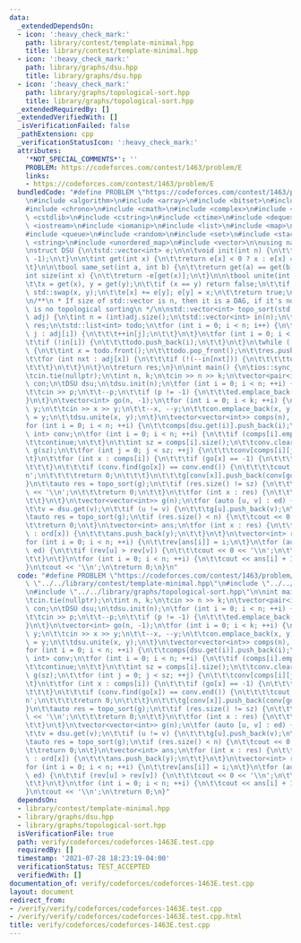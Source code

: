 ```yaml
---
data:
  _extendedDependsOn:
  - icon: ':heavy_check_mark:'
    path: library/contest/template-minimal.hpp
    title: library/contest/template-minimal.hpp
  - icon: ':heavy_check_mark:'
    path: library/graphs/dsu.hpp
    title: library/graphs/dsu.hpp
  - icon: ':heavy_check_mark:'
    path: library/graphs/topological-sort.hpp
    title: library/graphs/topological-sort.hpp
  _extendedRequiredBy: []
  _extendedVerifiedWith: []
  _isVerificationFailed: false
  _pathExtension: cpp
  _verificationStatusIcon: ':heavy_check_mark:'
  attributes:
    '*NOT_SPECIAL_COMMENTS*': ''
    PROBLEM: https://codeforces.com/contest/1463/problem/E
    links:
    - https://codeforces.com/contest/1463/problem/E
  bundledCode: "#define PROBLEM \"https://codeforces.com/contest/1463/problem/E\"\n\
    \n#include <algorithm>\n#include <array>\n#include <bitset>\n#include <cassert>\n\
    #include <chrono>\n#include <cmath>\n#include <complex>\n#include <cstdio>\n#include\
    \ <cstdlib>\n#include <cstring>\n#include <ctime>\n#include <deque>\n#include\
    \ <iostream>\n#include <iomanip>\n#include <list>\n#include <map>\n#include <numeric>\n\
    #include <queue>\n#include <random>\n#include <set>\n#include <stack>\n#include\
    \ <string>\n#include <unordered_map>\n#include <vector>\n\nusing namespace std;\n\
    \nstruct DSU {\n\tstd::vector<int> e;\n\n\tvoid init(int n) {\n\t\te = std::vector<int>(n,\
    \ -1);\n\t}\n\n\tint get(int x) {\n\t\treturn e[x] < 0 ? x : e[x] = get(e[x]);\n\
    \t}\n\n\tbool same_set(int a, int b) {\n\t\treturn get(a) == get(b);\n\t}\n\n\t\
    int size(int x) {\n\t\treturn -e[get(x)];\n\t}\n\n\tbool unite(int x, int y) {\n\
    \t\tx = get(x), y = get(y);\n\t\tif (x == y) return false;\n\t\tif (e[x] > e[y])\
    \ std::swap(x, y);\n\t\te[x] += e[y]; e[y] = x;\n\t\treturn true;\n\t}\n};\n\n\
    \n/**\n * If size of std::vector is n, then it is a DAG, if it's not n, then there\
    \ is no topological sorting\n */\n\nstd::vector<int> topo_sort(std::vector<std::vector<int>>\
    \ adj) {\n\tint n = (int)adj.size();\n\tstd::vector<int> in(n);\n\tstd::vector<int>\
    \ res;\n\tstd::list<int> todo;\n\tfor (int i = 0; i < n; i++) {\n\t\tfor (int\
    \ j : adj[i]) {\n\t\t\t++in[j];\n\t\t}\n\t}\n\tfor (int i = 0; i < n; i++) {\n\
    \t\tif (!in[i]) {\n\t\t\ttodo.push_back(i);\n\t\t}\n\t}\n\twhile (!todo.empty())\
    \ {\n\t\tint x = todo.front();\n\t\ttodo.pop_front();\n\t\tres.push_back(x);\n\
    \t\tfor (int nxt : adj[x]) {\n\t\t\tif (!(--in[nxt])) {\n\t\t\t\ttodo.push_back(nxt);\n\
    \t\t\t}\n\t\t}\n\t}\n\treturn res;\n}\n\nint main() {\n\tios::sync_with_stdio(false);\n\
    \tcin.tie(nullptr);\n\tint n, k;\n\tcin >> n >> k;\n\tvector<pair<int, int>> ed,\
    \ con;\n\tDSU dsu;\n\tdsu.init(n);\n\tfor (int i = 0; i < n; ++i) {\n\t\tint p;\n\
    \t\tcin >> p;\n\t\t--p;\n\t\tif (p != -1) {\n\t\t\ted.emplace_back(p, i);\n\t\t\
    }\n\t}\n\tvector<int> go(n, -1);\n\tfor (int i = 0; i < k; ++i) {\n\t\tint x,\
    \ y;\n\t\tcin >> x >> y;\n\t\t--x, --y;\n\t\tcon.emplace_back(x, y);\n\t\tgo[x]\
    \ = y;\n\t\tdsu.unite(x, y);\n\t}\n\tvector<vector<int>> comps(n), ord(n);\n\t\
    for (int i = 0; i < n; ++i) {\n\t\tcomps[dsu.get(i)].push_back(i);\n\t}\n\tmap<int,\
    \ int> conv;\n\tfor (int i = 0; i < n; ++i) {\n\t\tif (comps[i].empty()) {\n\t\
    \t\tcontinue;\n\t\t}\n\t\tint sz = comps[i].size();\n\t\tconv.clear();\n\t\tvector<vector<int>>\
    \ g(sz);\n\t\tfor (int j = 0; j < sz; ++j) {\n\t\t\tconv[comps[i][j]] = j;\n\t\
    \t}\n\t\tfor (int x : comps[i]) {\n\t\t\tif (go[x] == -1) {\n\t\t\t\tcontinue;\n\
    \t\t\t}\n\t\t\tif (conv.find(go[x]) == conv.end()) {\n\t\t\t\tcout << -1 << '\\\
    n';\n\t\t\t\treturn 0;\n\t\t\t}\n\t\t\tg[conv[x]].push_back(conv[go[x]]);\n\t\t\
    }\n\t\tauto res = topo_sort(g);\n\t\tif (res.size() != sz) {\n\t\t\tcout << 0\
    \ << '\\n';\n\t\t\treturn 0;\n\t\t}\n\t\tfor (int x : res) {\n\t\t\tord[i].push_back(comps[i][x]);\n\
    \t\t}\n\t}\n\tvector<vector<int>> g(n);\n\tfor (auto [u, v] : ed) {\n\t\tu = dsu.get(u);\n\
    \t\tv = dsu.get(v);\n\t\tif (u != v) {\n\t\t\tg[u].push_back(v);\n\t\t}\n\t}\n\
    \tauto res = topo_sort(g);\n\tif (res.size() < n) {\n\t\tcout << 0 << '\\n';\n\
    \t\treturn 0;\n\t}\n\tvector<int> ans;\n\tfor (int x : res) {\n\t\tfor (int y\
    \ : ord[x]) {\n\t\t\tans.push_back(y);\n\t\t}\n\t}\n\tvector<int> rev(n);\n\t\
    for (int i = 0; i < n; ++i) {\n\t\trev[ans[i]] = i;\n\t}\n\tfor (auto [u, v] :\
    \ ed) {\n\t\tif (rev[u] > rev[v]) {\n\t\t\tcout << 0 << '\\n';\n\t\t\treturn 0;\n\
    \t\t}\n\t}\n\tfor (int i = 0; i < n; ++i) {\n\t\tcout << ans[i] + 1 << ' ';\n\t\
    }\n\tcout << '\\n';\n\treturn 0;\n}\n"
  code: "#define PROBLEM \"https://codeforces.com/contest/1463/problem/E\"\n\n#include\
    \ \"../../library/contest/template-minimal.hpp\"\n#include \"../../library/graphs/dsu.hpp\"\
    \n#include \"../../library/graphs/topological-sort.hpp\"\n\nint main() {\n\tios::sync_with_stdio(false);\n\
    \tcin.tie(nullptr);\n\tint n, k;\n\tcin >> n >> k;\n\tvector<pair<int, int>> ed,\
    \ con;\n\tDSU dsu;\n\tdsu.init(n);\n\tfor (int i = 0; i < n; ++i) {\n\t\tint p;\n\
    \t\tcin >> p;\n\t\t--p;\n\t\tif (p != -1) {\n\t\t\ted.emplace_back(p, i);\n\t\t\
    }\n\t}\n\tvector<int> go(n, -1);\n\tfor (int i = 0; i < k; ++i) {\n\t\tint x,\
    \ y;\n\t\tcin >> x >> y;\n\t\t--x, --y;\n\t\tcon.emplace_back(x, y);\n\t\tgo[x]\
    \ = y;\n\t\tdsu.unite(x, y);\n\t}\n\tvector<vector<int>> comps(n), ord(n);\n\t\
    for (int i = 0; i < n; ++i) {\n\t\tcomps[dsu.get(i)].push_back(i);\n\t}\n\tmap<int,\
    \ int> conv;\n\tfor (int i = 0; i < n; ++i) {\n\t\tif (comps[i].empty()) {\n\t\
    \t\tcontinue;\n\t\t}\n\t\tint sz = comps[i].size();\n\t\tconv.clear();\n\t\tvector<vector<int>>\
    \ g(sz);\n\t\tfor (int j = 0; j < sz; ++j) {\n\t\t\tconv[comps[i][j]] = j;\n\t\
    \t}\n\t\tfor (int x : comps[i]) {\n\t\t\tif (go[x] == -1) {\n\t\t\t\tcontinue;\n\
    \t\t\t}\n\t\t\tif (conv.find(go[x]) == conv.end()) {\n\t\t\t\tcout << -1 << '\\\
    n';\n\t\t\t\treturn 0;\n\t\t\t}\n\t\t\tg[conv[x]].push_back(conv[go[x]]);\n\t\t\
    }\n\t\tauto res = topo_sort(g);\n\t\tif (res.size() != sz) {\n\t\t\tcout << 0\
    \ << '\\n';\n\t\t\treturn 0;\n\t\t}\n\t\tfor (int x : res) {\n\t\t\tord[i].push_back(comps[i][x]);\n\
    \t\t}\n\t}\n\tvector<vector<int>> g(n);\n\tfor (auto [u, v] : ed) {\n\t\tu = dsu.get(u);\n\
    \t\tv = dsu.get(v);\n\t\tif (u != v) {\n\t\t\tg[u].push_back(v);\n\t\t}\n\t}\n\
    \tauto res = topo_sort(g);\n\tif (res.size() < n) {\n\t\tcout << 0 << '\\n';\n\
    \t\treturn 0;\n\t}\n\tvector<int> ans;\n\tfor (int x : res) {\n\t\tfor (int y\
    \ : ord[x]) {\n\t\t\tans.push_back(y);\n\t\t}\n\t}\n\tvector<int> rev(n);\n\t\
    for (int i = 0; i < n; ++i) {\n\t\trev[ans[i]] = i;\n\t}\n\tfor (auto [u, v] :\
    \ ed) {\n\t\tif (rev[u] > rev[v]) {\n\t\t\tcout << 0 << '\\n';\n\t\t\treturn 0;\n\
    \t\t}\n\t}\n\tfor (int i = 0; i < n; ++i) {\n\t\tcout << ans[i] + 1 << ' ';\n\t\
    }\n\tcout << '\\n';\n\treturn 0;\n}"
  dependsOn:
  - library/contest/template-minimal.hpp
  - library/graphs/dsu.hpp
  - library/graphs/topological-sort.hpp
  isVerificationFile: true
  path: verify/codeforces/codeforces-1463E.test.cpp
  requiredBy: []
  timestamp: '2021-07-28 18:23:19-04:00'
  verificationStatus: TEST_ACCEPTED
  verifiedWith: []
documentation_of: verify/codeforces/codeforces-1463E.test.cpp
layout: document
redirect_from:
- /verify/verify/codeforces/codeforces-1463E.test.cpp
- /verify/verify/codeforces/codeforces-1463E.test.cpp.html
title: verify/codeforces/codeforces-1463E.test.cpp
---
```

